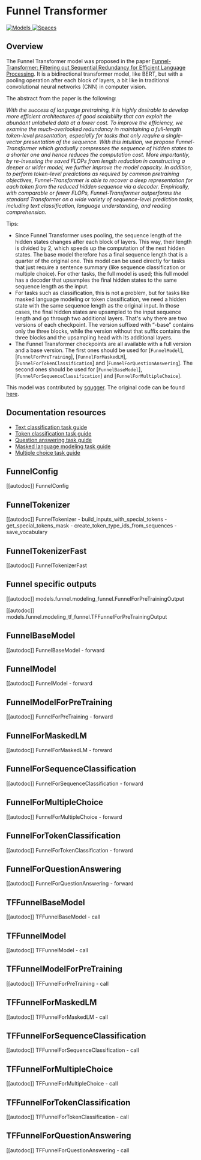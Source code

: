<!--Copyright 2020 The HuggingFace Team. All rights reserved.

Licensed under the Apache License, Version 2.0 (the "License"); you may not use this file except in compliance with
the License. You may obtain a copy of the License at

http://www.apache.org/licenses/LICENSE-2.0

Unless required by applicable law or agreed to in writing, software distributed under the License is distributed on
an "AS IS" BASIS, WITHOUT WARRANTIES OR CONDITIONS OF ANY KIND, either express or implied. See the License for the
specific language governing permissions and limitations under the License.

⚠️ Note that this file is in Markdown but contain specific syntax for our doc-builder (similar to MDX) that may not be
rendered properly in your Markdown viewer.

-->

# Funnel Transformer

<div class="flex flex-wrap space-x-1">
<a href="https://huggingface.co/models?filter=funnel">
<img alt="Models" src="https://img.shields.io/badge/All_model_pages-funnel-blueviolet">
</a>
<a href="https://huggingface.co/spaces/docs-demos/funnel-transformer-small">
<img alt="Spaces" src="https://img.shields.io/badge/%F0%9F%A4%97%20Hugging%20Face-Spaces-blue">
</a>
</div>


## Overview

The Funnel Transformer model was proposed in the paper [Funnel-Transformer: Filtering out Sequential Redundancy for
Efficient Language Processing](https://arxiv.org/abs/2006.03236). It is a bidirectional transformer model, like
BERT, but with a pooling operation after each block of layers, a bit like in traditional convolutional neural networks
(CNN) in computer vision.

The abstract from the paper is the following:

*With the success of language pretraining, it is highly desirable to develop more efficient architectures of good
scalability that can exploit the abundant unlabeled data at a lower cost. To improve the efficiency, we examine the
much-overlooked redundancy in maintaining a full-length token-level presentation, especially for tasks that only
require a single-vector presentation of the sequence. With this intuition, we propose Funnel-Transformer which
gradually compresses the sequence of hidden states to a shorter one and hence reduces the computation cost. More
importantly, by re-investing the saved FLOPs from length reduction in constructing a deeper or wider model, we further
improve the model capacity. In addition, to perform token-level predictions as required by common pretraining
objectives, Funnel-Transformer is able to recover a deep representation for each token from the reduced hidden sequence
via a decoder. Empirically, with comparable or fewer FLOPs, Funnel-Transformer outperforms the standard Transformer on
a wide variety of sequence-level prediction tasks, including text classification, language understanding, and reading
comprehension.*

Tips:

- Since Funnel Transformer uses pooling, the sequence length of the hidden states changes after each block of layers. This way, their length is divided by 2, which speeds up the computation of the next hidden states.
  The base model therefore has a final sequence length that is a quarter of the original one. This model can be used
  directly for tasks that just require a sentence summary (like sequence classification or multiple choice). For other
  tasks, the full model is used; this full model has a decoder that upsamples the final hidden states to the same
  sequence length as the input.
- For tasks such as classification, this is not a problem, but for tasks like masked language modeling or token classification, we need a hidden state with the same sequence length as the original input. In those cases, the final hidden states are upsampled to the input sequence length and go through two additional layers. That's why there are two versions of each checkpoint. The version suffixed with “-base” contains only the three blocks, while the version without that suffix contains the three blocks and the upsampling head with its additional layers.
- The Funnel Transformer checkpoints are all available with a full version and a base version. The first ones should be
  used for [`FunnelModel`], [`FunnelForPreTraining`],
  [`FunnelForMaskedLM`], [`FunnelForTokenClassification`] and
  [`FunnelForQuestionAnswering`]. The second ones should be used for
  [`FunnelBaseModel`], [`FunnelForSequenceClassification`] and
  [`FunnelForMultipleChoice`].

This model was contributed by [sgugger](https://huggingface.co/sgugger). The original code can be found [here](https://github.com/laiguokun/Funnel-Transformer).

## Documentation resources

- [Text classification task guide](../tasks/sequence_classification)
- [Token classification task guide](../tasks/token_classification)
- [Question answering task guide](../tasks/question_answering)
- [Masked language modeling task guide](../tasks/masked_language_modeling)
- [Multiple choice task guide](../tasks/multiple_choice)


## FunnelConfig

[[autodoc]] FunnelConfig

## FunnelTokenizer

[[autodoc]] FunnelTokenizer
    - build_inputs_with_special_tokens
    - get_special_tokens_mask
    - create_token_type_ids_from_sequences
    - save_vocabulary

## FunnelTokenizerFast

[[autodoc]] FunnelTokenizerFast

## Funnel specific outputs

[[autodoc]] models.funnel.modeling_funnel.FunnelForPreTrainingOutput

[[autodoc]] models.funnel.modeling_tf_funnel.TFFunnelForPreTrainingOutput

## FunnelBaseModel

[[autodoc]] FunnelBaseModel
    - forward

## FunnelModel

[[autodoc]] FunnelModel
    - forward

## FunnelModelForPreTraining

[[autodoc]] FunnelForPreTraining
    - forward

## FunnelForMaskedLM

[[autodoc]] FunnelForMaskedLM
    - forward

## FunnelForSequenceClassification

[[autodoc]] FunnelForSequenceClassification
    - forward

## FunnelForMultipleChoice

[[autodoc]] FunnelForMultipleChoice
    - forward

## FunnelForTokenClassification

[[autodoc]] FunnelForTokenClassification
    - forward

## FunnelForQuestionAnswering

[[autodoc]] FunnelForQuestionAnswering
    - forward

## TFFunnelBaseModel

[[autodoc]] TFFunnelBaseModel
    - call

## TFFunnelModel

[[autodoc]] TFFunnelModel
    - call

## TFFunnelModelForPreTraining

[[autodoc]] TFFunnelForPreTraining
    - call

## TFFunnelForMaskedLM

[[autodoc]] TFFunnelForMaskedLM
    - call

## TFFunnelForSequenceClassification

[[autodoc]] TFFunnelForSequenceClassification
    - call

## TFFunnelForMultipleChoice

[[autodoc]] TFFunnelForMultipleChoice
    - call

## TFFunnelForTokenClassification

[[autodoc]] TFFunnelForTokenClassification
    - call

## TFFunnelForQuestionAnswering

[[autodoc]] TFFunnelForQuestionAnswering
    - call
